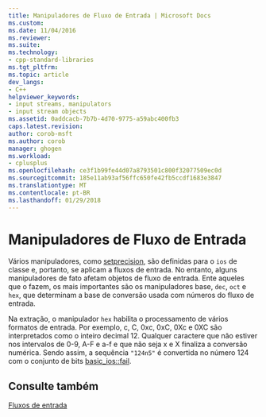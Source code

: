 ```yaml
---
title: Manipuladores de Fluxo de Entrada | Microsoft Docs
ms.custom: 
ms.date: 11/04/2016
ms.reviewer: 
ms.suite: 
ms.technology:
- cpp-standard-libraries
ms.tgt_pltfrm: 
ms.topic: article
dev_langs:
- C++
helpviewer_keywords:
- input streams, manipulators
- input stream objects
ms.assetid: 0addcacb-7b7b-4d70-9775-a59abc400fb3
caps.latest.revision: 
author: corob-msft
ms.author: corob
manager: ghogen
ms.workload:
- cplusplus
ms.openlocfilehash: ce3f1b99fe44d07a8793501c800f32077509ec0d
ms.sourcegitcommit: 185e11ab93af56ffc650fe42fb5ccdf1683e3847
ms.translationtype: MT
ms.contentlocale: pt-BR
ms.lasthandoff: 01/29/2018
---
```

# <a name="input-stream-manipulators"></a>Manipuladores de Fluxo de Entrada
Vários manipuladores, como [setprecision](../standard-library/iomanip-functions.md#setprecision), são definidas para o `ios` de classe e, portanto, se aplicam a fluxos de entrada. No entanto, alguns manipuladores de fato afetam objetos de fluxo de entrada. Ente aqueles que o fazem, os mais importantes são os manipuladores base, `dec`, `oct` e `hex`, que determinam a base de conversão usada com números do fluxo de entrada.  
  
 Na extração, o manipulador `hex` habilita o processamento de vários formatos de entrada. Por exemplo, c, C, 0xc, 0xC, 0Xc e 0XC são interpretados como o inteiro decimal 12. Qualquer caractere que não estiver nos intervalos de 0-9, A-F e a-f e que não seja x e X finaliza a conversão numérica. Sendo assim, a sequência `"124n5"` é convertida no número 124 com o conjunto de bits [basic_ios::fail](../standard-library/basic-ios-class.md#fail).  
  
## <a name="see-also"></a>Consulte também  
 [Fluxos de entrada](../standard-library/input-streams.md)

